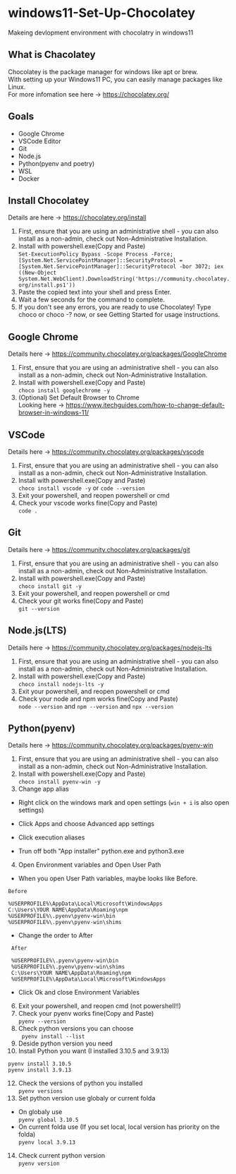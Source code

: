 # windows11-Set-Up-Chocolatey
Makeing devlopment environment with chocolatry in windows11

## What is Chacolatey
Chocolatey is the package manager for windows like apt or brew.  
With setting up your Windows11 PC, you can easily manage packages like Linux.  
For more infomation see here -> https://chocolatey.org/


## Goals
+ Google Chrome
+ VSCode Editor
+ Git
+ Node.js
+ Python(pyenv and poetry)
+ WSL
+ Docker

## Install Chocolatey
Details are here -> https://chocolatey.org/install
1. First, ensure that you are using an administrative shell - you can also install as a non-admin, check out Non-Administrative Installation.
2. Install with powershell.exe(Copy and Paste)  
```Set-ExecutionPolicy Bypass -Scope Process -Force; [System.Net.ServicePointManager]::SecurityProtocol = [System.Net.ServicePointManager]::SecurityProtocol -bor 3072; iex ((New-Object System.Net.WebClient).DownloadString('https://community.chocolatey.org/install.ps1'))```
3. Paste the copied text into your shell and press Enter.
4. Wait a few seconds for the command to complete.
5. If you don't see any errors, you are ready to use Chocolatey! Type choco or choco -? now, or see Getting Started for usage instructions.

## Google Chrome
Details here -> https://community.chocolatey.org/packages/GoogleChrome  
1. First, ensure that you are using an administrative shell - you can also install as a non-admin, check out Non-Administrative Installation.
2. Install with powershell.exe(Copy and Paste)  
```choco install googlechrome -y```
3. (Optional) Set Default Browser to Chrome  
Looking here -> https://www.itechguides.com/how-to-change-default-browser-in-windows-11/

## VSCode
Details here -> https://community.chocolatey.org/packages/vscode  
1. First, ensure that you are using an administrative shell - you can also install as a non-admin, check out Non-Administrative Installation.
2. Install with powershell.exe(Copy and Paste)  
```choco install vscode -y``` or ```code --version```
3. Exit your powershell, and reopen powershell or cmd
4. Check your vscode works fine(Copy and Paste)  
```code .```

## Git
Details here -> https://community.chocolatey.org/packages/git  
1. First, ensure that you are using an administrative shell - you can also install as a non-admin, check out Non-Administrative Installation.
2. Install with powershell.exe(Copy and Paste)  
```choco install git -y```
3. Exit your powershell, and reopen powershell or cmd
4. Check your git works fine(Copy and Paste)  
```git --version```

## Node.js(LTS)
Details here -> https://community.chocolatey.org/packages/nodejs-lts  
1. First, ensure that you are using an administrative shell - you can also install as a non-admin, check out Non-Administrative Installation.  
2. Install with powershell.exe(Copy and Paste)  
```choco install nodejs-lts -y```
3. Exit your powershell, and reopen powershell or cmd
4. Check your node and npm works fine(Copy and Paste)  
```node --version``` and ```npm --version``` and ```npx --version```

## Python(pyenv)
Details here -> https://community.chocolatey.org/packages/pyenv-win  
1. First, ensure that you are using an administrative shell - you can also install as a non-admin, check out Non-Administrative Installation.
2. Install with powershell.exe(Copy and Paste)  
```choco install pyenv-win -y```
3. Change app alias
  + Right click on the windows mark and open settings (```win + i``` is also open settings)
  * Click Apps and choose Advanced app settings
  + Click execution aliases
  * Trun off both "App installer" python.exe and python3.exe
4. Open Environment variables and Open User Path
  + When you open User Path variables, maybe looks like Before.
 ```
 Before 
 
 %USERPROFILE%\AppData\Local\Microsoft\WindowsApps
 C:\Users\YOUR NAME\AppData\Roaming\npm
 %USERPROFILE%\.pyenv\pyenv-win\bin
 %USERPROFILE%\.pyenv\pyenv-win\shims
 ```
  + Change the order to After
```
 After

 %USERPROFILE%\.pyenv\pyenv-win\bin
 %USERPROFILE%\.pyenv\pyenv-win\shims
 C:\Users\YOUR NAME\AppData\Roaming\npm
 %USERPROFILE%\AppData\Local\Microsoft\WindowsApps
```
  + Click Ok and close Environment Variables
6. Exit your powershell, and reopen cmd (not powershell!!)
7. Check your pyenv works fine(Copy and Paste)  
```pyenv --version```
8. Check python versions you can choose  
``` pyenv install --list```
10. Deside python version you need
11. Install Python you want (I installed 3.10.5 and 3.9.13)
```
pyenv install 3.10.5
pyenv install 3.9.13
```
12. Check the versions of python you installed  
```pyenv versions```
13. Set python version use globaly or current folda
  + On globaly use  
```pyenv global 3.10.5 ```
  + On current folda use (If you set local, local version has priority on the folda)  
```pyenv local 3.9.13```
14. Check current python version  
```pyenv version```
